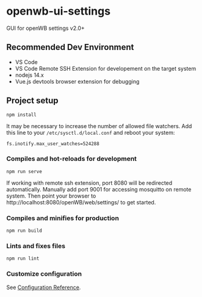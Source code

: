 # openwb-ui-settings
GUI for openWB settings v2.0+

## Recommended Dev Environment
- VS Code
- VS Code Remote SSH Extension for developement on the target system
- nodejs 14.x
- Vue.js devtools browser extension for debugging

## Project setup
```
npm install
```
It may be necessary to increase the number of allowed file watchers.
Add this line to your `/etc/sysctl.d/local.conf` and reboot your system:
```
fs.inotify.max_user_watches=524288
```

### Compiles and hot-reloads for development
```
npm run serve
```
If working with remote ssh extension, port 8080 will be redirected automatically.
Manually add port 9001 for accessing mosquitto on remote system.
Then point your browser to http://localhost:8080/openWB/web/settings/ to get started.

### Compiles and minifies for production
```
npm run build
```

### Lints and fixes files
```
npm run lint
```

### Customize configuration
See [Configuration Reference](https://cli.vuejs.org/config/).
